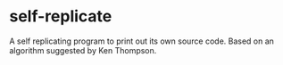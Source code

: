 # self-replicate
A self replicating program to print out its own source code. Based on an algorithm suggested by Ken Thompson.
